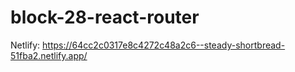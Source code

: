 # block-28-react-router

Netlify:
https://64cc2c0317e8c4272c48a2c6--steady-shortbread-51fba2.netlify.app/
